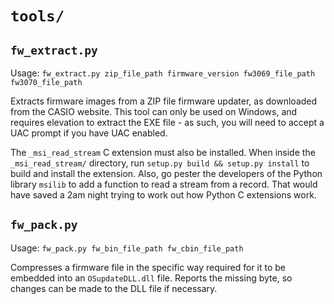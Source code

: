 # `tools/`
## `fw_extract.py`
Usage: `fw_extract.py zip_file_path firmware_version fw3069_file_path fw3070_file_path`

Extracts firmware images from a ZIP file firmware updater, as downloaded from the CASIO website. This tool can only be used on Windows, and requires elevation to extract the EXE file - as such, you will need to accept a UAC prompt if you have UAC enabled.

The `_msi_read_stream` C extension must also be installed. When inside the `_msi_read_stream/` directory, run `setup.py build && setup.py install` to build and install the extension. Also, go pester the developers of the Python library `msilib` to add a function to read a stream from a record. That would have saved a 2am night trying to work out how Python C extensions work.

## `fw_pack.py`
Usage: `fw_pack.py fw_bin_file_path fw_cbin_file_path`

Compresses a firmware file in the specific way required for it to be embedded into an `OSupdateDLL.dll` file. Reports the missing byte, so changes can be made to the DLL file if necessary.

